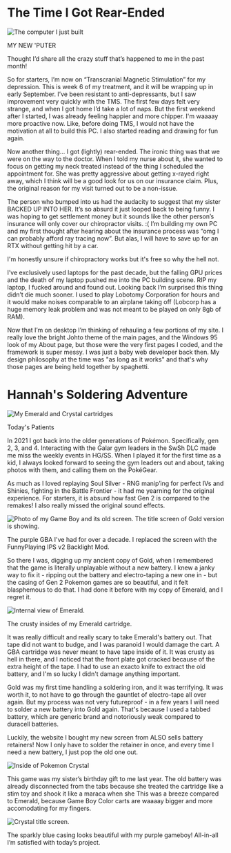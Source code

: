 <div class="flex-all">
    <div class="flex-ui">
        <div class="flex-ui-left"></div><div class="flex-ui-middle">
        </div><div class="flex-ui-right"></div></div>
<div class="flex-writings">

# The Time I Got Rear-Ended

<img src="puter.jpg" alt="The computer I just built">
<p class="caption">MY NEW 'PUTER</p>
  
Thought I’d share all the crazy stuff that’s happened to me in the past month!

So for starters, I’m now on “Transcranial Magnetic Stimulation” for my depression. This is week 6 of my treatment, and it will be wrapping up in early September. I’ve been resistant to anti-depressants, but I saw improvement very quickly with the TMS. The first few days felt very strange, and when I got home I’d take a lot of naps. But the first weekend after I started, I was already feeling happier and more chipper. I'm waaaay more proactive now. Like, before doing TMS, I would not have the motivation at all to build this PC. I also started reading and drawing for fun again.

Now another thing… I got (lightly) rear-ended. The ironic thing was that we were on the way to the doctor. When I told my nurse about it, she wanted to focus on getting my neck treated instead of the thing I scheduled the appointment for. She was pretty aggressive about getting x-rayed right away, which I think will be a good look for us on our insurance claim. Plus, the original reason for my visit turned out to be a non-issue.

The person who bumped into us had the audacity to suggest that my sister BACKED UP INTO HER. It’s so absurd it just looped back to being funny. I was hoping to get settlement money but it sounds like the other person’s insurance will only cover our chiropractor visits. :( I’m building my own PC and my first thought after hearing about the insurance process was “omg I can probably afford ray tracing now”. But alas, I will have to save up for an RTX without getting hit by a car.

I'm honestly unsure if chiropractory works but it's free so why the hell not.

I’ve exclusively used laptops for the past decade, but the falling GPU prices and the death of my laptop pushed me into the PC building scene. RIP my laptop, I fucked around and found out. Looking back I’m surprised this thing didn’t die much sooner. I used to play Lobotomy Corporation for hours and it would make noises comparable to an airplane taking off (Lobcorp has a huge memory leak problem and was not meant to be played on only 8gb of RAM).

Now that I’m on desktop I’m thinking of rehauling a few portions of my site. I really love the bright Johto theme of the main pages, and the Windows 95 look of my About page, but those were the very first pages I coded, and the framework is super messy. I was just a baby web developer back then. My design philosophy at the time was "as long as it works" and that's why those pages are being held together by spaghetti.

# Hannah's Soldering Adventure

<img src="solder1.jpg" alt="My Emerald and Crystal cartridges">
<p class="caption">Today's Patients</p>

In 2021 I got back into the older generations of Pok&eacute;mon. Specifically, gen 2, 3, and 4. Interacting with the Galar gym leaders in the SwSh DLC made me miss the weekly events in HG/SS. When I played it for the first time as a kid, I always looked forward to seeing the gym leaders out and about, taking photos with them, and calling them on the Pok&eacute;Gear.

As much as I loved replaying Soul Silver - RNG manip’ing for perfect IVs and Shinies, fighting in the Battle Frontier - it had me yearning for the original experience. For starters, it is absurd how fast Gen 2 is compared to the remakes! I also really missed the original sound effects.

<img src="gameboy.jpg" alt="Photo of my Game Boy and its old screen. The title screen of Gold version is showing.">
<p class="caption">The purple GBA I've had for over a decade. I replaced the screen with the FunnyPlaying IPS v2 Backlight Mod.</p>

So there I was, digging up my ancient copy of Gold, when I remembered that the game is literally unplayable without a new battery. I knew a janky way to fix it - ripping out the battery and electro-taping a new one in - but the casing of Gen 2 Pokemon games are so beautiful, and it felt blasphemous to do that. I had done it before with my copy of Emerald, and I regret it.

<img src="solder2.jpg" alt="Internal view of Emerald.">
<p class=caption>The crusty insides of my Emerald cartridge.</p>

It was really difficult and really scary to take Emerald's battery out. That tape did not want to budge, and I was paranoid I would damage the cart. A GBA cartridge was never meant to have tape inside of it. It was crusty as hell in there, and I noticed that the front plate got cracked because of the extra height of the tape. I had to use an exacto knife to extract the old battery, and I'm so lucky I didn't damage anything important.

Gold was my first time handling a soldering iron, and it was terrifying. It was worth it, to not have to go through the gauntlet of electro-tape all over again. But my process was not very futureproof - in a few years I will need to solder a new battery into Gold again. That's because I used a tabbed battery, which are generic brand and notoriously weak compared to duracell batteries.

Luckily, the website I bought my new screen from ALSO sells battery retainers! Now I only have to solder the retainer in once, and every time I need a new battery, I just pop the old one out.

![Inside of Pokemon Crystal](solder5.jpg)

This game was my sister’s birthday gift to me last year. The old battery was already disconnected from the tabs because she treated the cartridge like a stim toy and shook it like a maraca when she This was a breeze compared to Emerald, because Game Boy Color carts are waaaay bigger and more accomodating for my fingers.

<img src="solder6.jpg" alt="Crystal title screen.">
<p class="caption">The sparkly blue casing looks beautiful with my purple gameboy! All-in-all I’m satisfied with today’s project.</p>

</div>
</div>